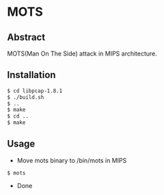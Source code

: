 # MOTS

## Abstract

MOTS(Man On The Side) attack in MIPS architecture.

## Installation

```bash
$ cd libpcap-1.8.1
$ ./build.sh
$ ..
$ make
$ cd ..
$ make
```

## Usage

- Move mots binary to /bin/mots in MIPS

```
$ mots
```

- Done

